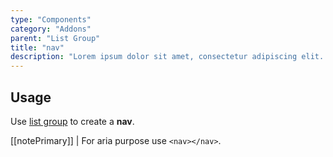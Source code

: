 ```yaml
---
type: "Components"
category: "Addons"
parent: "List Group"
title: "nav"
description: "Lorem ipsum dolor sit amet, consectetur adipiscing elit. Nunc tempus laoreet leo sit amet iaculis."
---
```


## Usage

Use [list group](/components/core/list-group) to create a **nav**.

[[notePrimary]]
| For aria purpose use `<nav></nav>`.

<demo>
  <demovanilla src="vanilla/components/core/navigation/nav">
  </demovanilla>
</demo>
